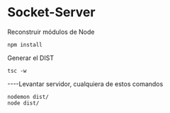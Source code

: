 

# Socket-Server

Reconstruir módulos de Node
```
npm install
```

Generar el DIST
```
tsc -w
```


----Levantar servidor, cualquiera de estos comandos
```
nodemon dist/
node dist/
```